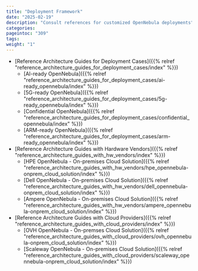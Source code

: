 ```yaml
---
title: "Deployment Framework"
date: "2025-02-19"
description: "Consult references for customized OpenNebula deployments"
categories:
pageintoc: "309"
tags:
weight: "1"
---
```


<a id="deployment-framework"></a>

<!--# Deployment Framework -->

* [Reference Architecture Guides for Deployment Cases]({{% relref "reference_architecture_guides_for_deployment_cases/index" %}})
  * [AI-ready OpenNebula]({{% relref "reference_architecture_guides_for_deployment_cases/ai-ready_opennebula/index" %}})
  * [5G-ready OpenNebula]({{% relref "reference_architecture_guides_for_deployment_cases/5g-ready_opennebula/index" %}})
  * [Confidential OpenNebula]({{% relref "reference_architecture_guides_for_deployment_cases/confidential_opennebula/index" %}})
  * [ARM-ready OpenNebula]({{% relref "reference_architecture_guides_for_deployment_cases/arm-ready_opennebula/index" %}})
* [Reference Architecture Guides with Hardware Vendors]({{% relref "reference_architecture_guides_with_hw_vendors/index" %}})
  * [HPE OpenNebula - On-premises Cloud Solution]({{% relref "reference_architecture_guides_with_hw_vendors/hpe_opennebula-onprem_cloud_solution/index" %}})
  * [Dell OpenNebula - On-premises Cloud Solution]({{% relref "reference_architecture_guides_with_hw_vendors/dell_opennebula-onprem_cloud_solution/index" %}})
  * [Ampere OpenNebula - On-premises Cloud Solution]({{% relref "reference_architecture_guides_with_hw_vendors/ampere_opennebula-onprem_cloud_solution/index" %}})
* [Reference Architecture Guides with Cloud Providers]({{% relref "reference_architecture_guides_with_cloud_providers/index" %}})
  * [OVH OpenNebula - On-premses Cloud Solution]({{% relref "reference_architecture_guides_with_cloud_providers/ovh_opennebula-onprem_cloud_solution/index" %}})
  * [Scaleway OpenNebula - On-premises Cloud Solution]({{% relref "reference_architecture_guides_with_cloud_providers/scaleway_opennebula-onprem_cloud_solution/index" %}})

